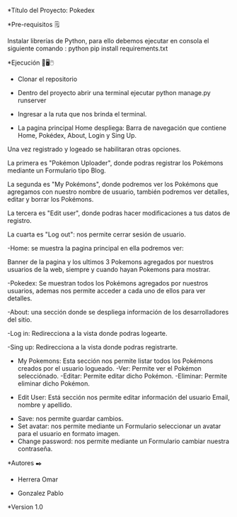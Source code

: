 *Título del Proyecto: Pokedex


*Pre-requisitos 🗒️


Instalar librerías de Python, para ello debemos ejecutar en consola el siguiente comando :
python pip install requirements.txt




*Ejecución 💾🖥️🖱️


- Clonar el repositorio 
- Dentro del proyecto abrir una terminal ejecutar python manage.py runserver
- Ingresar a la ruta que nos brinda el terminal.


- La pagina principal Home despliega:
Barra de navegación  que contiene Home, Pokédex, About, Login y Sing Up.


Una vez registrado y logeado se habilitaran otras opciones.


La primera es "Pokémon Uploader", donde podras registrar los Pokémons mediante un Formulario tipo Blog.


La segunda es "My Pokémons", donde podremos ver los Pokémons que agregamos con nuestro nombre de usuario, también podremos ver detalles, editar y borrar los Pokémons.


La tercera  es "Edit user", donde podras hacer modificaciones a tus datos de registro.


La cuarta es "Log out": nos permite cerrar sesión de usuario.




-Home: se muestra la pagina principal en ella podremos ver:


Banner de la pagina y los ultimos 3 Pokemons agregados por nuestros usuarios de la web, siempre y cuando hayan Pokemons para mostrar. 


-Pokedex: Se muestran todos los Pokémons agregados por nuestros usuarios, ademas nos permite acceder a cada uno de ellos para ver detalles.


-About: una sección donde se despliega información de los desarrolladores del sitio.
            
-Log in: Redirecciona a la vista donde podras logearte.


-Sing up: Redirecciona a la vista donde podras registrarte.


 - My Pokemons: Esta sección nos permite listar todos los Pokémons creados por el usuario logueado.
        -Ver: Permite ver el Pokémon selecciónado.
        -Editar: Permite editar dicho Pokémon.
        -Eliminar: Permite eliminar dicho Pokémon.


- Edit User: Está sección nos permite editar información del usuario Email, nombre y apellido.


* Save: nos permite guardar cambios.
* Set avatar: nos permite mediante un Formulario seleccionar un avatar para el usuario en formato imagen.
* Change password: nos permite mediante un Formulario cambiar nuestra contraseña.




*Autores ✒️


* Herrera Omar


* Gonzalez Pablo




*Version 1.0
